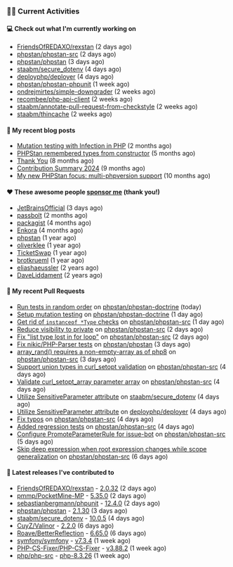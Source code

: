 ### 👨‍💻 Current Activities


#### 💻 Check out what I'm currently working on

- [FriendsOfREDAXO/rexstan](https://github.com/FriendsOfREDAXO/rexstan) (2 days ago)
- [phpstan/phpstan-src](https://github.com/phpstan/phpstan-src) (2 days ago)
- [phpstan/phpstan](https://github.com/phpstan/phpstan) (3 days ago)
- [staabm/secure_dotenv](https://github.com/staabm/secure_dotenv) (4 days ago)
- [deployphp/deployer](https://github.com/deployphp/deployer) (4 days ago)
- [phpstan/phpstan-phpunit](https://github.com/phpstan/phpstan-phpunit) (1 week ago)
- [ondrejmirtes/simple-downgrader](https://github.com/ondrejmirtes/simple-downgrader) (2 weeks ago)
- [recombee/php-api-client](https://github.com/recombee/php-api-client) (2 weeks ago)
- [staabm/annotate-pull-request-from-checkstyle](https://github.com/staabm/annotate-pull-request-from-checkstyle) (2 weeks ago)
- [staabm/thincache](https://github.com/staabm/thincache) (2 weeks ago)


#### 📜 My recent blog posts

- [Mutation testing with Infection in PHP](https://staabm.github.io/2025/08/01/infection-php-mutation-testing.html) (2 months ago)
- [PHPStan remembered types from constructor](https://staabm.github.io/2025/04/15/phpstan-remember-constructor-types.html) (5 months ago)
- [Thank You](https://staabm.github.io/2025/01/24/thank-you.html) (8 months ago)
- [Contribution Summary 2024](https://staabm.github.io/2024/12/11/contribution-summary-2024.html) (9 months ago)
- [My new PHPStan focus: multi-phpversion support](https://staabm.github.io/2024/11/28/phpstan-php-version-in-scope.html) (10 months ago)


#### ❤️ These awesome people [sponsor me](https://github.com/sponsors/staabm) (thank you!)

- [JetBrainsOfficial](https://github.com/JetBrainsOfficial) (3 days ago)
- [passbolt](https://github.com/passbolt) (2 months ago)
- [packagist](https://github.com/packagist) (4 months ago)
- [Enkora](https://github.com/Enkora) (4 months ago)
- [phpstan](https://github.com/phpstan) (1 year ago)
- [oliverklee](https://github.com/oliverklee) (1 year ago)
- [TicketSwap](https://github.com/TicketSwap) (1 year ago)
- [brotkrueml](https://github.com/brotkrueml) (1 year ago)
- [eliashaeussler](https://github.com/eliashaeussler) (2 years ago)
- [DaveLiddament](https://github.com/DaveLiddament) (2 years ago)


#### 🔨 My recent Pull Requests

- [Run tests in random order](https://github.com/phpstan/phpstan-doctrine/pull/687) on [phpstan/phpstan-doctrine](https://github.com/phpstan/phpstan-doctrine) (today)
- [Setup mutation testing](https://github.com/phpstan/phpstan-doctrine/pull/686) on [phpstan/phpstan-doctrine](https://github.com/phpstan/phpstan-doctrine) (1 day ago)
- [Get rid of `instanceof *Type` checks](https://github.com/phpstan/phpstan-src/pull/4405) on [phpstan/phpstan-src](https://github.com/phpstan/phpstan-src) (1 day ago)
- [Reduce visibility to private](https://github.com/phpstan/phpstan-src/pull/4404) on [phpstan/phpstan-src](https://github.com/phpstan/phpstan-src) (2 days ago)
- [Fix &#34;list type lost in for loop&#34;](https://github.com/phpstan/phpstan-src/pull/4403) on [phpstan/phpstan-src](https://github.com/phpstan/phpstan-src) (2 days ago)
- [Fix nikic/PHP-Parser tests](https://github.com/phpstan/phpstan/pull/13619) on [phpstan/phpstan](https://github.com/phpstan/phpstan) (3 days ago)
- [array_rand() requires a non-empty-array as of php8](https://github.com/phpstan/phpstan-src/pull/4397) on [phpstan/phpstan-src](https://github.com/phpstan/phpstan-src) (3 days ago)
- [Support union types in curl_setopt validation](https://github.com/phpstan/phpstan-src/pull/4396) on [phpstan/phpstan-src](https://github.com/phpstan/phpstan-src) (4 days ago)
- [Validate curl_setopt_array parameter array](https://github.com/phpstan/phpstan-src/pull/4395) on [phpstan/phpstan-src](https://github.com/phpstan/phpstan-src) (4 days ago)
- [Utilize SensitiveParameter attribute](https://github.com/staabm/secure_dotenv/pull/19) on [staabm/secure_dotenv](https://github.com/staabm/secure_dotenv) (4 days ago)
- [Utilize SensitiveParameter attribute](https://github.com/deployphp/deployer/pull/4122) on [deployphp/deployer](https://github.com/deployphp/deployer) (4 days ago)
- [Fix typos](https://github.com/phpstan/phpstan-src/pull/4394) on [phpstan/phpstan-src](https://github.com/phpstan/phpstan-src) (4 days ago)
- [Added regression tests](https://github.com/phpstan/phpstan-src/pull/4393) on [phpstan/phpstan-src](https://github.com/phpstan/phpstan-src) (4 days ago)
- [Configure PromoteParameterRule for issue-bot](https://github.com/phpstan/phpstan-src/pull/4392) on [phpstan/phpstan-src](https://github.com/phpstan/phpstan-src) (5 days ago)
- [Skip deep expression when root expression changes while scope generalization](https://github.com/phpstan/phpstan-src/pull/4390) on [phpstan/phpstan-src](https://github.com/phpstan/phpstan-src) (6 days ago)


#### 🔭 Latest releases I've contributed to

- [FriendsOfREDAXO/rexstan](https://github.com/FriendsOfREDAXO/rexstan) - [2.0.32](https://github.com/FriendsOfREDAXO/rexstan/releases/tag/2.0.32) (2 days ago)
- [pmmp/PocketMine-MP](https://github.com/pmmp/PocketMine-MP) - [5.35.0](https://github.com/pmmp/PocketMine-MP/releases/tag/5.35.0) (2 days ago)
- [sebastianbergmann/phpunit](https://github.com/sebastianbergmann/phpunit) - [12.4.0](https://github.com/sebastianbergmann/phpunit/releases/tag/12.4.0) (2 days ago)
- [phpstan/phpstan](https://github.com/phpstan/phpstan) - [2.1.30](https://github.com/phpstan/phpstan/releases/tag/2.1.30) (3 days ago)
- [staabm/secure_dotenv](https://github.com/staabm/secure_dotenv) - [10.0.5](https://github.com/staabm/secure_dotenv/releases/tag/10.0.5) (4 days ago)
- [CuyZ/Valinor](https://github.com/CuyZ/Valinor) - [2.2.0](https://github.com/CuyZ/Valinor/releases/tag/2.2.0) (6 days ago)
- [Roave/BetterReflection](https://github.com/Roave/BetterReflection) - [6.65.0](https://github.com/Roave/BetterReflection/releases/tag/6.65.0) (6 days ago)
- [symfony/symfony](https://github.com/symfony/symfony) - [v7.3.4](https://github.com/symfony/symfony/releases/tag/v7.3.4) (1 week ago)
- [PHP-CS-Fixer/PHP-CS-Fixer](https://github.com/PHP-CS-Fixer/PHP-CS-Fixer) - [v3.88.2](https://github.com/PHP-CS-Fixer/PHP-CS-Fixer/releases/tag/v3.88.2) (1 week ago)
- [php/php-src](https://github.com/php/php-src) - [php-8.3.26](https://github.com/php/php-src/releases/tag/php-8.3.26) (1 week ago)
